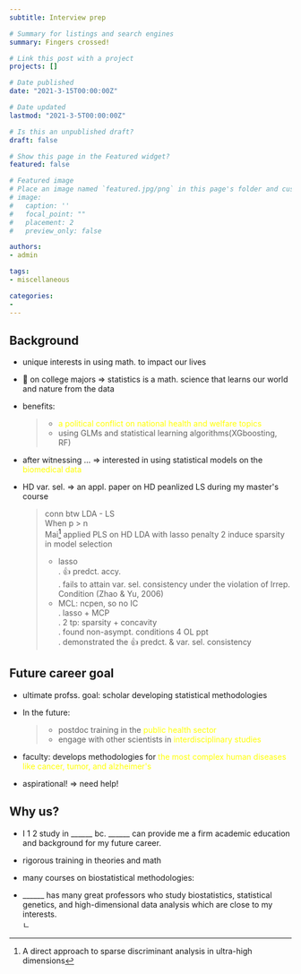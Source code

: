 ```yaml
---
subtitle: Interview prep

# Summary for listings and search engines
summary: Fingers crossed!

# Link this post with a project
projects: []

# Date published
date: "2021-3-15T00:00:00Z"

# Date updated
lastmod: "2021-3-5T00:00:00Z"

# Is this an unpublished draft?
draft: false

# Show this page in the Featured widget?
featured: false

# Featured image
# Place an image named `featured.jpg/png` in this page's folder and customize its options here.
# image:
#   caption: ''
#   focal_point: ""
#   placement: 2
#   preview_only: false

authors:
- admin

tags:
- miscellaneous

categories:
- 
---
```


## Background

* unique interests in using math. to impact our lives
* 🔬 on college majors => statistics is a math. science that learns our world and nature from the data
* benefits: 
  > * <span style="color:yellow">a political conflict on national health and welfare topics
  > * using GLMs and statistical learning algorithms(XGboosting, RF)
* after witnessing ... => interested in using statistical models on the <span style="color:yellow">biomedical data 
* HD var. sel. => an appl. paper on HD peanlized LS during my master's course

  > conn btw LDA - LS\
  > When p > n\
  > Mai[^1] applied PLS on HD LDA with lasso penalty 2 induce sparsity in model selection
  > * lasso\
	> . 👍 predct. accy.\
	> . fails to attain var. sel. consistency under the violation of Irrep. Condition (Zhao & Yu, 2006)
  > * MCL: ncpen, so no IC\
  >	. lasso + MCP\
	> . 2 tp: sparsity + concavity\
	> . found non-asympt. conditions 4 OL ppt\
	> . demonstrated the 👍 predct. & var. sel. consistency

## Future career goal

* ultimate profss. goal: scholar developing statistical methodologies
* In the future: 
  > * postdoc training in the <span style="color:yellow">public health sector</span>
  > * engage with other scientists in <span style="color:yellow">interdisciplinary studies 
* faculty: develops methodologies for <span style="color:yellow">the most complex human diseases like cancer, tumor, and alzheimer's

* aspirational! => need help!

## Why us?

* I 1 2 study in \_\_\_\_\_\_ bc. \_\_\_\_\_\_ can provide me a firm academic education and background for my future career.

* rigorous training in theories and math
  
* many courses on biostatistical methodologies:

* \_\_\_\_\_\_ has many great professors who study biostatistics, statistical genetics, and high-dimensional data analysis which are close to my interests.\
ㄴ

[^1]: A direct approach to sparse discriminant analysis in ultra-high dimensions